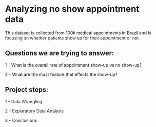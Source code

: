 # Analyzing no show appointment data 

This dataset is collected from 100k medical appointments in Brazil and is focusing on whether patients show up for their appointment or not.

## Questions we are trying to answer:

1 - What is the overall rate of appointment show-up vs no show-up?

2 - What are the most feature that effects the show-up?

## Project steps:

1 - Data Wrangling

2 - Exploratory Data Analysis

3 - Conclusions
